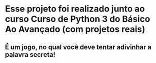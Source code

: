 # Esse projeto foi realizado junto ao curso Curso de Python 3 do Básico Ao Avançado (com projetos reais)
## É um jogo, no qual você deve tentar adivinhar a palavra secreta! 
